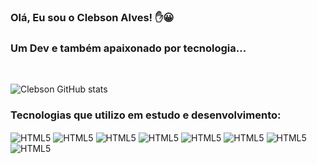 ### Olá, Eu sou o Clebson Alves! ✋😀
### Um Dev e também apaixonado por tecnologia...
<br>


![Clebson GitHub stats](https://github-readme-stats.vercel.app/api?username=Clebson-Alves&show_icons=true&theme=merko)


### Tecnologias que utilizo em estudo e desenvolvimento:

<div style="display: inline_block">
<img align="center"src="https://img.shields.io/badge/HTML5-E34F26?style=for-the-badge&logo=html5&logoColor=white" alt="HTML5">
<img align="center"src=	https://img.shields.io/badge/CSS3-1572B6?style=for-the-badge&logo=css3&logoColor=white alt="HTML5">
<img align="center"src=	https://img.shields.io/badge/JavaScript-F7DF1E?style=for-the-badge&logo=javascript&logoColor=black alt="HTML5">
<img align="center"src=	https://img.shields.io/badge/Bootstrap-563D7C?style=for-the-badge&logo=bootstrap&logoColor=white alt="HTML5">
<img align="center"src=	https://img.shields.io/badge/Sass-CC6699?style=for-the-badge&logo=sass&logoColor=white alt="HTML5">
<img align="center"src=https://img.shields.io/badge/React-20232A?style=for-the-badge&logo=react&logoColor=61DAFB alt="HTML5">
<img align="center"src=https://img.shields.io/badge/TypeScript-007ACC?style=for-the-badge&logo=typescript&logoColor=white alt="HTML5">
<img align="center"src=	https://img.shields.io/badge/Node.js-43853D?style=for-the-badge&logo=node.js&logoColor=white alt="HTML5">

</div>

